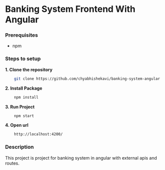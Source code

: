 # Banking System Frontend With Angular

### Prerequisites
- npm

### Steps to setup
**1. Clone the repository**
```bash
    git clone https://github.com/chyabhishekavi/banking-system-angular.git
``` 

**2. Install Package**
```bash 
    npm install
```

**3. Run Project**
```bash
    npm start
```

**4. Open url**
```bash
    http://localhost:4200/
```

### Description

This project is  project for banking system in angular with external apis and routes. 

